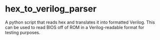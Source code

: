 # hex_to_verilog_parser
A python script that reads hex and translates it into formatted Verilog. This can be used to read BIOS off of ROM in a Verilog-readable format for testing purposes.
